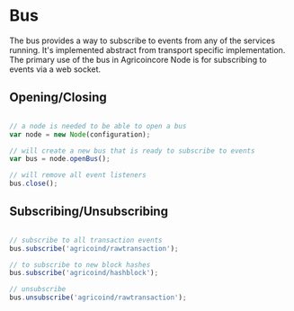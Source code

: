 # Bus
The bus provides a way to subscribe to events from any of the services running. It's implemented abstract from transport specific implementation. The primary use of the bus in Agricoincore Node is for subscribing to events via a web socket.

## Opening/Closing

```javascript

// a node is needed to be able to open a bus
var node = new Node(configuration);

// will create a new bus that is ready to subscribe to events
var bus = node.openBus();

// will remove all event listeners
bus.close();
```

## Subscribing/Unsubscribing

```javascript

// subscribe to all transaction events
bus.subscribe('agricoind/rawtransaction');

// to subscribe to new block hashes
bus.subscribe('agricoind/hashblock');

// unsubscribe
bus.unsubscribe('agricoind/rawtransaction');
```
